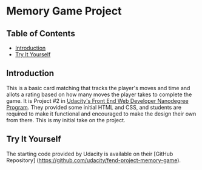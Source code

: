 # Memory Game Project

## Table of Contents

* [Introduction](#introduction)
* [Try It Yourself](#contributing)

## Introduction

This is a basic card matching that tracks the player's moves and time and allots a rating based on how many moves the player takes to complete the game.  It is Project #2 in [Udacity's Front End Web Developer Nanodegree Program](https://www.udacity.com/course/front-end-web-developer-nanodegree--nd001).  They provided some initial HTML and CSS, and students are required to make it functional and encouraged to make the design their own from there.  This is my initial take on the project.

## Try It Yourself

The starting code provided by Udacity is available on their [GitHub Repository]
(https://github.com/udacity/fend-project-memory-game).